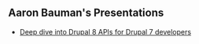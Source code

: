 ## Aaron Bauman's Presentations

- [Deep dive into Drupal 8 APIs for Drupal 7 developers](presentations/updating-modules-d7-d8/)
